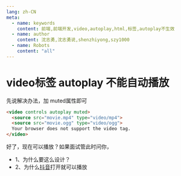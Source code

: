 ```yaml
---
lang: zh-CN
meta:
  - name: keywords
    content: 前端,前端开发,video,autoplay,html,标签,autoplay不生效
  - name: author
    content: 沈志勇,沈志勇说,shenzhiyong,szy1000
  - name: Robots 
    content: "all"
---
```


# video标签 autoplay 不能自动播放

先说解决办法，加 muted属性即可

```html
<video controls autoplay muted>
  <source src="movie.mp4" type="video/mp4">
  <source src="movie.ogg" type="video/ogg">
  Your browser does not support the video tag.
</video>
```

好了，现在可以播放？如果面试管此时问你，

* 1、为什么要这么设计？
* 2、为什么[抖音](https://www.douyin.com/?enter=guide)打开就可以播放


<contact></contact>
